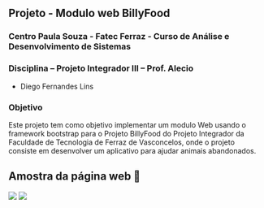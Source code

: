 ## Projeto - Modulo web BillyFood
### Centro Paula Souza - Fatec Ferraz - Curso de Análise e Desenvolvimento de Sistemas
### Disciplina – Projeto Integrador III – Prof. Alecio

- Diego Fernandes Lins

### Objetivo
Este projeto tem como objetivo implementar um modulo Web  usando o framework bootstrap para o Projeto BillyFood do Projeto Integrador da Faculdade de Tecnologia de Ferraz de Vasconcelos, onde o projeto consiste em desenvolver um aplicativo para ajudar animais abandonados.


## Amostra da página web 🔭 

![](git1.png)
![](git3.png)

